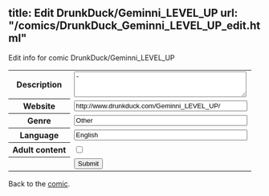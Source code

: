 title: Edit DrunkDuck/Geminni_LEVEL_UP
url: "/comics/DrunkDuck_Geminni_LEVEL_UP_edit.html"
---
Edit info for comic DrunkDuck/Geminni_LEVEL_UP

<form name="comic" action="http://gaepostmail.appspot.com/comic/" method="post">
<table class="comicinfo">
<tr>
<th>Description</th><td><textarea name="description" cols="40" rows="3">-</textarea></td>
</tr>
<tr>
<th>Website</th><td><input type="text" name="url" value="http://www.drunkduck.com/Geminni_LEVEL_UP/" size="40"/></td>
</tr>
<tr>
<th>Genre</th><td><input type="text" name="genre" value="Other" size="40"/></td>
</tr>
<tr>
<th>Language</th><td><input type="text" name="language" value="English" size="40"/></td>
</tr>
<tr>
<th>Adult content</th><td><input type="checkbox" name="adult" value="adult" /></td>
</tr>
<tr>
<th></th><td>
<input type="hidden" name="comic" value="DrunkDuck_Geminni_LEVEL_UP" />
<input type="submit" name="submit" value="Submit" />
</td>
</tr>
</table>
</form>

Back to the [comic](DrunkDuck_Geminni_LEVEL_UP.html).
